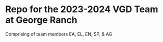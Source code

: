 Repo for the 2023-2024 VGD Team at George Ranch
====================================================
Comprising of team members EA, EL, EN, SP, & AG
